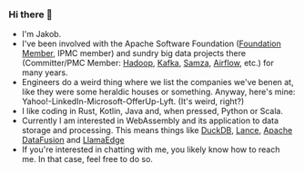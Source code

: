 ### Hi there 👋

* I'm Jakob.
* I've been involved with the Apache Software Foundation ([Foundation Member](https://www.apache.org/foundation/members), IPMC member) and sundry big data projects there (Committer/PMC Member: [Hadoop](https://hadoop.apache.org/), [Kafka](https://kafka.apache.org/), [Samza](https://samza.apache.org/), [Airflow](https://airflow.apache.org/), etc.) for many years.
* Engineers do a weird thing where we list the companies we've benen at, like they were some heraldic houses or something.  Anyway, here's mine: Yahoo!-LinkedIn-Microsoft-OfferUp-Lyft.  (It's weird, right?)
* I like coding in Rust, Kotlin, Java and, when pressed, Python or Scala.
* Currently I am interested in WebAssembly and its application to data storage and processing. This means things like [DuckDB](https://duckdb.org/),  [Lance](https://github.com/lancedb/lance), [Apache DataFusion](https://datafusion.apache.org/) and [LlamaEdge](https://github.com/LlamaEdge/LlamaEdge)
* If you're interested in chatting with me, you likely know how to reach me.  In that case, feel free to do so.
